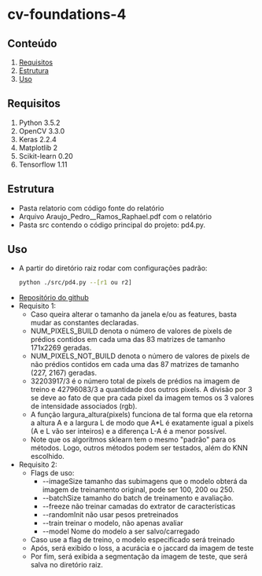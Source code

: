# cv-foundations-4

## Conteúdo
 1. [Requisitos](#requisitos)
 2. [Estrutura](#estrutura)
 3. [Uso](#uso)

## Requisitos 
1.  Python 3.5.2	
2.  OpenCV 3.3.0
3.  Keras 2.2.4
4.  Matplotlib 2
5.  Scikit-learn 0.20
6.  Tensorflow 1.11

## Estrutura
- Pasta relatorio com código fonte do relatório
- Arquivo Araujo_Pedro__Ramos_Raphael.pdf com o relatório
- Pasta src contendo o código principal do projeto: pd4.py.

## Uso
- A partir do diretório raiz rodar com configurações padrão:
	```bash
	python ./src/pd4.py --[r1 ou r2]
	```
- [Repositório do github](https://github.com/peluz/cv-foundations-4)
- Requisito 1:
	- Caso queira alterar o tamanho da janela e/ou as features, basta mudar as constantes declaradas.
	- NUM_PIXELS_BUILD denota o número de valores de pixels de prédios contidos em cada uma das 83 matrizes de tamanho  171x2269 geradas.
	- NUM_PIXELS_NOT_BUILD denota o número de valores de pixels de não prédios contidos em cada uma das 87 matrizes de tamanho (227, 2167) geradas.
	- 32203917/3 é o número total de pixels de prédios na imagem de treino e 42796083/3 a quantidade dos outros pixels. A divisão por 3 se deve ao fato de que pra cada pixel da imagem temos os 3 valores de intensidade associados (rgb).
	- A função largura_altura(pixels) funciona de tal forma que ela retorna a altura A e a largura L de modo que A*L é exatamente igual a pixels (A e L vão ser inteiros) e a diferença L-A é a menor possível. 
	- Note que os algoritmos sklearn tem o mesmo "padrão" para os métodos. Logo, outros métodos podem ser testados, além do KNN escolhido.
- Requisito 2:
	- Flags de uso:
		- --imageSize tamanho das subimagens que o modelo obterá da imagem de treinamento original, pode ser 100, 200 ou 250.
		- --batchSize tamanho do batch de treinamento e avaliação.
		- --freeze não treinar camadas do extrator de características
		- --randomInit não usar pesos pretreinados
		- --train treinar o modelo, não apenas avaliar
		- --model Nome do modelo a ser salvo/carregado
	- Caso use a flag de treino, o modelo especificado será treinado
	- Após, será exibido o loss, a acurácia e o jaccard da imagem de teste
	- Por fim, será exibida a segmentação da imagem de teste, que será salva no diretório raiz.